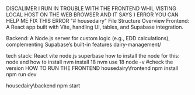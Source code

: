  DISCALIMER I RUN IN TROUBLE WITH THE FRONTEND WHIL VISTING LOCAL HOST ON THE WEB BROWSER AND IT SAYS $)$ ERROR 
 YOU CAN HELP ME FIX THIS ERROR
"# housedairy" 
File Structure Overview
Frontend: A React app built with Vite, handling UI, tables, and Supabase integration.

Backend: A Node.js server for custom logic (e.g., EDD calculations), complementing Supabase’s built-in features
dairy-management/

tech stack:
React
vite
node.js
superbase
how to install the node for this:
node and how to install
nvm install 18
nvm use 18
node -v   #check the version
HOW TO RUN THE FRONTEND
housedairy\frontend
npm install
npm run dev

housedairy\backend
npm start
